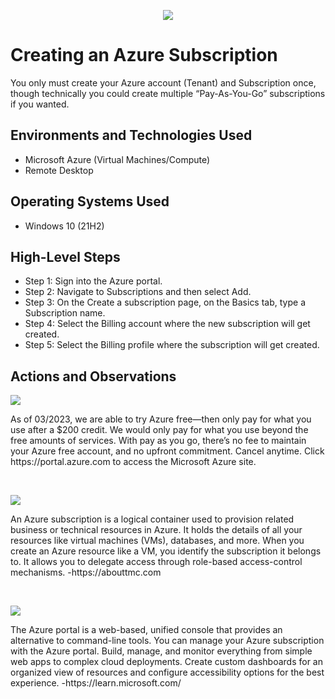 <p align="center">
<img src="https://i.imgur.com/mwXSfhA.png"/>
</p>

<h1>Creating an Azure Subscription</h1>
You only must create your Azure account (Tenant) and Subscription once, though technically you could create multiple “Pay-As-You-Go” subscriptions if you wanted.  <br />


<h2>Environments and Technologies Used</h2>

- Microsoft Azure (Virtual Machines/Compute)
- Remote Desktop

<h2>Operating Systems Used </h2>

- Windows 10 (21H2)

<h2>High-Level Steps</h2>

- Step 1: Sign into the Azure portal. 
- Step 2: Navigate to Subscriptions and then select Add.
- Step 3: On the Create a subscription page, on the Basics tab, type a Subscription name.
- Step 4: Select the Billing account where the new subscription will get created.
- Step 5: Select the Billing profile where the subscription will get created.


<h2>Actions and Observations</h2>

<p>
<img src="https://i.imgur.com/Rf8sLRR.png"/>
</p>
<p>
As of 03/2023, we are able to try Azure free—then only pay for what you use after a $200 credit. We would only pay for what you use beyond the free amounts of services. With pay as you go, there’s no fee to maintain your Azure free account, and no upfront commitment. Cancel anytime. Click https://portal.azure.com to access the Microsoft Azure site.
</p>
<br />

<p>
<img src="https://i.imgur.com/rmVU7xK.png"/>
</p>
<p>
An Azure subscription is a logical container used to provision related business or technical resources in Azure. It holds the details of all your resources like virtual machines (VMs), databases, and more. When you create an Azure resource like a VM, you identify the subscription it belongs to. It allows you to delegate access through role-based access-control mechanisms. -https://abouttmc.com

</p>
<br />

<p>
<img src="https://i.imgur.com/LJz65tA.png"/>
</p>
<p>
The Azure portal is a web-based, unified console that provides an alternative to command-line tools. You can manage your Azure subscription with the Azure portal. Build, manage, and monitor everything from simple web apps to complex cloud deployments. Create custom dashboards for an organized view of resources and configure accessibility options for the best experience. -https://learn.microsoft.com/
</p>
<br />
